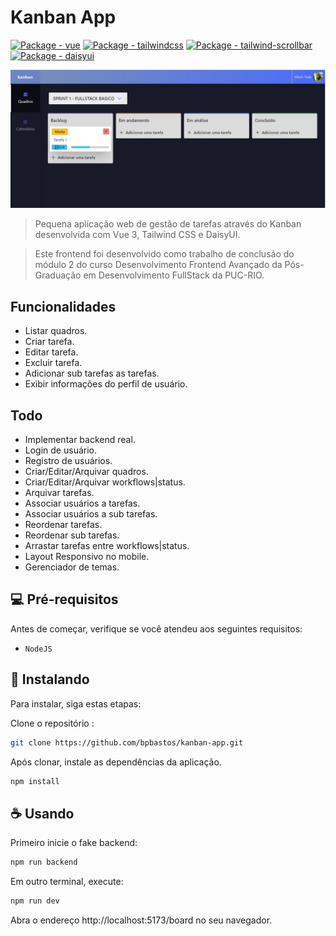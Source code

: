 # Kanban App 

[![Package - vue](https://img.shields.io/github/package-json/dependency-version/bpbastos/kanban-app/vue?color=green)](https://www.npmjs.com/package/vue)
[![Package - tailwindcss](https://img.shields.io/github/package-json/dependency-version/bpbastos/kanban-app/dev/tailwindcss?color=blue)](https://www.npmjs.com/package/tailwindcss)
[![Package - tailwind-scrollbar](https://img.shields.io/github/package-json/dependency-version/bpbastos/kanban-app/dev/tailwind-scrollbar?color=blue)](https://www.npmjs.com/package/tailwind-scrollbar)
[![Package - daisyui](https://img.shields.io/github/package-json/dependency-version/bpbastos/kanban-app/dev/daisyui?color=purple)](https://www.npmjs.com/package/daisyui)

<img src="screenshot/board.jpg" alt="Tela principal">

> Pequena aplicação web de gestão de tarefas através do Kanban desenvolvida com Vue 3, Tailwind CSS e DaisyUI. 

> Este frontend foi desenvolvido como trabalho de conclusão do módulo 2 do curso Desenvolvimento Frontend Avançado da Pós-Graduação em Desenvolvimento FullStack da PUC-RIO. 

## Funcionalidades

- Listar quadros.
- Criar tarefa.
- Editar tarefa.
- Excluir tarefa.
- Adicionar sub tarefas as tarefas.
- Exibir informações do perfil de usuário.

## Todo
- Implementar backend real.
- Login de usuário.
- Registro de usuários.
- Criar/Editar/Arquivar quadros.
- Criar/Editar/Arquivar workflows|status.
- Arquivar tarefas.
- Associar usuários a tarefas.
- Associar usuários a sub tarefas.
- Reordenar tarefas.
- Reordenar sub tarefas.
- Arrastar tarefas entre workflows|status.
- Layout Responsivo no mobile.
- Gerenciador de temas.

## 💻 Pré-requisitos

Antes de começar, verifique se você atendeu aos seguintes requisitos:
<!---Estes são apenas requisitos de exemplo. Adicionar, duplicar ou remover conforme necessário--->
* `NodeJS`

## 🚀 Instalando

Para instalar, siga estas etapas:

Clone o repositório :
```sh
git clone https://github.com/bpbastos/kanban-app.git
```

Após clonar, instale as dependências da aplicação.

```sh
npm install
```

## ☕ Usando

Primeiro inicie o fake backend:

```sh
npm run backend
```

Em outro terminal, execute:
```sh
npm run dev
```

Abra o endereço http://localhost:5173/board no seu navegador.
